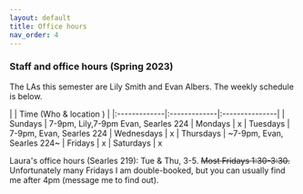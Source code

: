 ```yaml
---
layout: default 
title: Office hours 
nav_order: 4
---
```



### Staff and office hours   (Spring 2023)


The LAs this semester are Lily Smith and Evan Albers.  The weekly  schedule is below.  


|              |   Time  (Who & location )  |
|:-------------|:-------------|:---------------|
| Sundays      |   7-9pm, Lily,7-9pm Evan, Searles 224
| Mondays      |  x
| Tuesdays     |  7-9pm, Evan, Searles 224
| Wednesdays   |  x
| Thursdays    |  ~7-9pm, Evan, Searles 224~
| Fridays      |  x
| Saturdays    |  x

Laura's office hours (Searles 219): Tue & Thu, 3-5. ~~Most Fridays 1:30-3:30.~~ Unfortunately many Fridays I am double-booked, but you can usually find me after 4pm (message me to find out).

